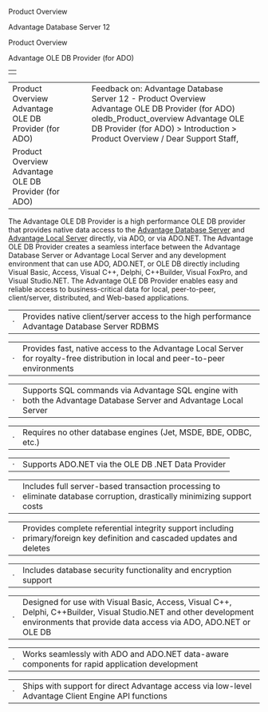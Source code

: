 Product Overview




Advantage Database Server 12  

Product Overview

Advantage OLE DB Provider (for ADO)

|  |
| --- |
|  |

|  |  |  |  |  |
| --- | --- | --- | --- | --- |
| Product Overview  Advantage OLE DB Provider (for ADO) |  |  | Feedback on: Advantage Database Server 12 - Product Overview Advantage OLE DB Provider (for ADO) oledb\_Product\_overview Advantage OLE DB Provider (for ADO) > Introduction > Product Overview / Dear Support Staff, |  |
| Product Overview  Advantage OLE DB Provider (for ADO) |  |  |  |  |

The Advantage OLE DB Provider is a high performance OLE DB provider that provides native data access to the [Advantage Database Server](master_advantage_database_server.htm) and [Advantage Local Server](master_advantage_local_server.htm) directly, via ADO, or via ADO.NET. The Advantage OLE DB Provider creates a seamless interface between the Advantage Database Server or Advantage Local Server and any development environment that can use ADO, ADO.NET, or OLE DB directly including Visual Basic, Access, Visual C++, Delphi, C++Builder, Visual FoxPro, and Visual Studio.NET. The Advantage OLE DB Provider enables easy and reliable access to business-critical data for local, peer-to-peer, client/server, distributed, and Web-based applications.

|  |  |
| --- | --- |
| · | Provides native client/server access to the high performance Advantage Database Server RDBMS |

|  |  |
| --- | --- |
| · | Provides fast, native access to the Advantage Local Server for royalty-free distribution in local and peer-to-peer environments |

|  |  |
| --- | --- |
| · | Supports SQL commands via Advantage SQL engine with both the Advantage Database Server and Advantage Local Server |

|  |  |
| --- | --- |
| · | Requires no other database engines (Jet, MSDE, BDE, ODBC, etc.) |

|  |  |
| --- | --- |
| · | Supports ADO.NET via the OLE DB .NET Data Provider |

|  |  |
| --- | --- |
| · | Includes full server-based transaction processing to eliminate database corruption, drastically minimizing support costs |

|  |  |
| --- | --- |
| · | Provides complete referential integrity support including primary/foreign key definition and cascaded updates and deletes |

|  |  |
| --- | --- |
| · | Includes database security functionality and encryption support |

|  |  |
| --- | --- |
| · | Designed for use with Visual Basic, Access, Visual C++, Delphi, C++Builder, Visual Studio.NET and other development environments that provide data access via ADO, ADO.NET or OLE DB |

|  |  |
| --- | --- |
| · | Works seamlessly with ADO and ADO.NET data-aware components for rapid application development |

|  |  |
| --- | --- |
| · | Ships with support for direct Advantage access via low-level Advantage Client Engine API functions |